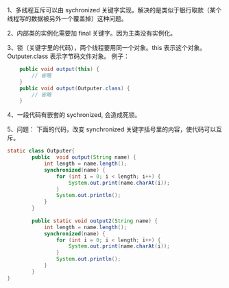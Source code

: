 1、多线程互斥可以由 sychronized 关键字实现。解决的是类似于银行取款（某个线程写的数据被另外一个覆盖掉）这种问题。

2、内部类的实例化需要加 final 关键字。因为主类没有实例化。

3、锁（关键字里的代码），两个线程要用同一个对象。this 表示这个对象。Outputer.class 表示字节码文件对象。
例子：
```java
	public void output(this) {
		// 省略
	}
	public void output(Outputer.class) {
		// 省略
	}
```
 
4、一段代码有嵌套的 sychronized, 会造成死锁。

5、问题：
下面的代码，改变 synchronized 关键字括号里的内容，使代码可以互斥。
```java
static class Outputer{
		public  void output(String name) {
			int length = name.length();
			synchronized(name) {
				for (int i = 0; i < length; i++) {
					System.out.print(name.charAt(i));
				}
				System.out.println();
			}
		}
		
		public static void output2(String name) {
			int length = name.length();
			synchronized(name) {
				for (int i = 0; i < length; i++) {
					System.out.print(name.charAt(i));
				}
				System.out.println();
			}
		}
}
```